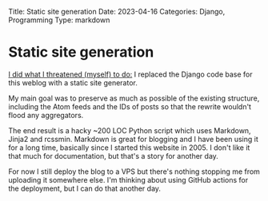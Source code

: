 Title: Static site generation
Date: 2023-04-16
Categories: Django, Programming
Type: markdown

# Static site generation

[I did what I threatened (myself) to do:](https://406.ch/writing/weeknotes-2023-week-10/) I replaced the Django code base for this weblog with a static site generator.

My main goal was to preserve as much as possible of the existing structure, including the Atom feeds and the IDs of posts so that the rewrite wouldn't flood any aggregators.

The end result is a hacky ~200 LOC Python script which uses Markdown, Jinja2 and rcssmin. Markdown is great for blogging and I have been using it for a long time, basically since I started this website in 2005. I don't like it that much for documentation, but that's a story for another day.

For now I still deploy the blog to a VPS but there's nothing stopping me from uploading it somewhere else. I'm thinking about using GitHub actions for the deployment, but I can do that another day.
